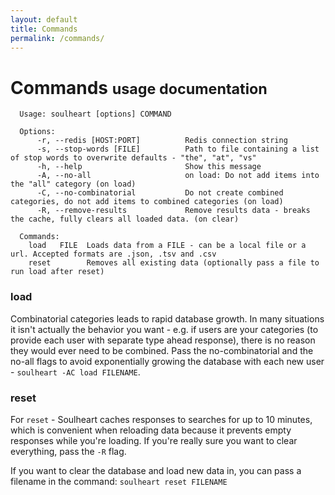 ```yaml
---
layout: default
title: Commands
permalink: /commands/
---
```


<div class="page-header"><h1>
Commands <small>usage documentation</small>
</h1>
</div>

      Usage: soulheart [options] COMMAND

      Options:
          -r, --redis [HOST:PORT]          Redis connection string
          -s, --stop-words [FILE]          Path to file containing a list of stop words to overwrite defaults - "the", "at", "vs"
          -h, --help                       Show this message
          -A, --no-all                     on load: Do not add items into the "all" category (on load)
          -C, --no-combinatorial           Do not create combined categories, do not add items to combined categories (on load)
          -R, --remove-results             Remove results data - breaks the cache, fully clears all loaded data. (on clear)

      Commands:
        load   FILE  Loads data from a FILE - can be a local file or a url. Accepted formats are .json, .tsv and .csv
        reset        Removes all existing data (optionally pass a file to run load after reset)



### load

Combinatorial categories leads to rapid database growth. In many situations it isn't actually the behavior you want - e.g. if users are your categories (to provide each user with separate type ahead response), there is no reason they would ever need to be combined. Pass the no-combinatorial and the no-all flags to avoid exponentially growing the database with each new user - `soulheart -AC load FILENAME`.


### reset

For `reset` - Soulheart caches responses to searches for up to 10 minutes, which is convenient when reloading data because it prevents empty responses while you're loading. If you're really sure you want to clear everything, pass the `-R` flag. 

If you want to clear the database and load new data in, you can pass a filename in the command: `soulheart reset FILENAME`